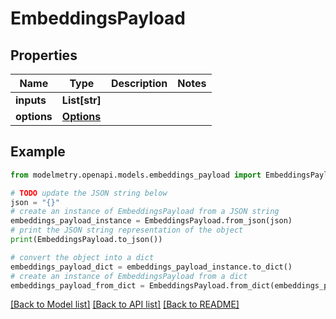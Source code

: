 # EmbeddingsPayload


## Properties

Name | Type | Description | Notes
------------ | ------------- | ------------- | -------------
**inputs** | **List[str]** |  | 
**options** | [**Options**](Options.md) |  | 

## Example

```python
from modelmetry.openapi.models.embeddings_payload import EmbeddingsPayload

# TODO update the JSON string below
json = "{}"
# create an instance of EmbeddingsPayload from a JSON string
embeddings_payload_instance = EmbeddingsPayload.from_json(json)
# print the JSON string representation of the object
print(EmbeddingsPayload.to_json())

# convert the object into a dict
embeddings_payload_dict = embeddings_payload_instance.to_dict()
# create an instance of EmbeddingsPayload from a dict
embeddings_payload_from_dict = EmbeddingsPayload.from_dict(embeddings_payload_dict)
```
[[Back to Model list]](../README.md#documentation-for-models) [[Back to API list]](../README.md#documentation-for-api-endpoints) [[Back to README]](../README.md)


